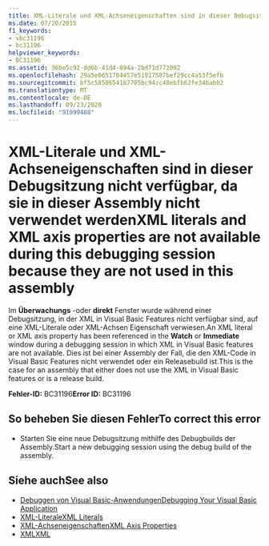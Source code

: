```yaml
---
title: XML-Literale und XML-Achseneigenschaften sind in dieser Debugsitzung nicht verfügbar, da sie in dieser Assembly nicht verwendet werden
ms.date: 07/20/2015
f1_keywords:
- vbc31196
- bc31196
helpviewer_keywords:
- BC31196
ms.assetid: 36be5c92-dd6b-41d4-894a-2bd71d772092
ms.openlocfilehash: 29a5e8651764457e51917587bef29cc4a53f5efb
ms.sourcegitcommit: bf5c5850654187705bc94cc40ebfb62fe346ab02
ms.translationtype: MT
ms.contentlocale: de-DE
ms.lasthandoff: 09/23/2020
ms.locfileid: "91099488"
---
```

# <a name="xml-literals-and-xml-axis-properties-are-not-available-during-this-debugging-session-because-they-are-not-used-in-this-assembly"></a><span data-ttu-id="71960-102">XML-Literale und XML-Achseneigenschaften sind in dieser Debugsitzung nicht verfügbar, da sie in dieser Assembly nicht verwendet werden</span><span class="sxs-lookup"><span data-stu-id="71960-102">XML literals and XML axis properties are not available during this debugging session because they are not used in this assembly</span></span>

<span data-ttu-id="71960-103">Im **Überwachungs** -oder **direkt** Fenster wurde während einer Debugsitzung, in der XML in Visual Basic Features nicht verfügbar sind, auf eine XML-Literale oder XML-Achsen Eigenschaft verwiesen.</span><span class="sxs-lookup"><span data-stu-id="71960-103">An XML literal or XML axis property has been referenced in the **Watch** or **Immediate** window during a debugging session in which XML in Visual Basic features are not available.</span></span> <span data-ttu-id="71960-104">Dies ist bei einer Assembly der Fall, die den XML-Code in Visual Basic Features nicht verwendet oder ein Releasebuild ist.</span><span class="sxs-lookup"><span data-stu-id="71960-104">This is the case for an assembly that either does not use the XML in Visual Basic features or is a release build.</span></span>  
  
 <span data-ttu-id="71960-105">**Fehler-ID:** BC31196</span><span class="sxs-lookup"><span data-stu-id="71960-105">**Error ID:** BC31196</span></span>  
  
## <a name="to-correct-this-error"></a><span data-ttu-id="71960-106">So beheben Sie diesen Fehler</span><span class="sxs-lookup"><span data-stu-id="71960-106">To correct this error</span></span>  
  
- <span data-ttu-id="71960-107">Starten Sie eine neue Debugsitzung mithilfe des Debugbuilds der Assembly.</span><span class="sxs-lookup"><span data-stu-id="71960-107">Start a new debugging session using the debug build of the assembly.</span></span>  
  
## <a name="see-also"></a><span data-ttu-id="71960-108">Siehe auch</span><span class="sxs-lookup"><span data-stu-id="71960-108">See also</span></span>

- [<span data-ttu-id="71960-109">Debuggen von Visual Basic-Anwendungen</span><span class="sxs-lookup"><span data-stu-id="71960-109">Debugging Your Visual Basic Application</span></span>](/visualstudio/debugger/debugger-basics)
- [<span data-ttu-id="71960-110">XML-Literale</span><span class="sxs-lookup"><span data-stu-id="71960-110">XML Literals</span></span>](../language-reference/xml-literals/index.md)
- [<span data-ttu-id="71960-111">XML-Achseneigenschaften</span><span class="sxs-lookup"><span data-stu-id="71960-111">XML Axis Properties</span></span>](../language-reference/xml-axis/index.md)
- [<span data-ttu-id="71960-112">XML</span><span class="sxs-lookup"><span data-stu-id="71960-112">XML</span></span>](../programming-guide/language-features/xml/index.md)
